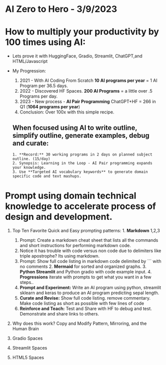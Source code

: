
# AI Zero to Hero - 3/9/2023

# How to multiply your productivity by 100 times using AI:
  - Lets prove it with  HuggingFace, Gradio, Streamlit, ChatGPT,and HTML/Javascript
  - My Progression:
    1. 2021 - With AI Coding From Scratch **10 AI programs per year** = 1 AI Program per 36.5 days.
    2. 2022 - Discovered HF Spaces.  **200 AI Programs** = a little over .5 Programs per day.
    3. 2023 - New process - **AI Pair Programming** ChatGPT+HF = 266 in Q1 (**1064 programs per year**)
    4. Conclusion: Over 100x with this simple recipe.
    
    ## When focused using AI to write outline, simplify outline, generate examples, debug and curate:
        1. **Record:** 30 working programs in 2 days on planned subject outline. (15/day)
        2. Synopsis: Learning in the Loop - AI Pair programming expands your knowledge.
        3. Use **Targeted AI vocabulary keywords** to generate domain specific code and text mashups.

# Prompt using domain technical knowledge to accelerate process of design and development.
  1. Top Ten Favorite Quick and Easy prompting patterns:
    1. **Markdown** 1,2,3
      1. Prompt: Create a markdown cheat sheet that lists all the commands and short instructions for performing markdown code.
      2. Notice it has trouble with code versus non code due to delimiters like triple apostrophe?  Its using markdown.
      3. Prompt: Show full code listing in markdown code delimited by ``` with no comments
    2. **Mermaid** for sorted and organized graphs.
    3. **Python Streamlit** and Python gradio with code example input.
    4. **Progressions** iterate with prompts to get what you want in a few steps..
      1. **Prompt and Experiment:**  Write an AI program using python, streamlit sklearn and keras to produce an AI program predicting sepal length.
      2. **Curate and Revise:** Show full code listing.  remove commentary.  Make code listing as short as possible with few lines of code
      3. **Reinforce and Teach:** Test and Share with HF to debug and test.  Demonstrate and share links to others.
  2. Why does this work?  Copy and Modify Pattern, Mirroring, and the Human Brain


3. Gradio Spaces

4. Streamlit Spaces

5. HTML5 Spaces



